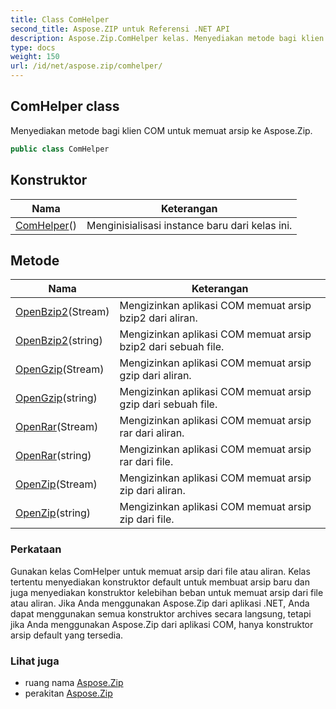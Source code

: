 ```yaml
---
title: Class ComHelper
second_title: Aspose.ZIP untuk Referensi .NET API
description: Aspose.Zip.ComHelper kelas. Menyediakan metode bagi klien COM untuk memuat arsip ke Aspose.Zip.
type: docs
weight: 150
url: /id/net/aspose.zip/comhelper/
---
```

## ComHelper class

Menyediakan metode bagi klien COM untuk memuat arsip ke Aspose.Zip.

```csharp
public class ComHelper
```

## Konstruktor

| Nama | Keterangan |
| --- | --- |
| [ComHelper](comhelper/)() | Menginisialisasi instance baru dari kelas ini. |

## Metode

| Nama | Keterangan |
| --- | --- |
| [OpenBzip2](../../aspose.zip/comhelper/openbzip2/#openbzip2)(Stream) | Mengizinkan aplikasi COM memuat arsip bzip2 dari aliran. |
| [OpenBzip2](../../aspose.zip/comhelper/openbzip2/#openbzip2_1)(string) | Mengizinkan aplikasi COM memuat arsip bzip2 dari sebuah file. |
| [OpenGzip](../../aspose.zip/comhelper/opengzip/#opengzip)(Stream) | Mengizinkan aplikasi COM memuat arsip gzip dari aliran. |
| [OpenGzip](../../aspose.zip/comhelper/opengzip/#opengzip_1)(string) | Mengizinkan aplikasi COM memuat arsip gzip dari sebuah file. |
| [OpenRar](../../aspose.zip/comhelper/openrar/#openrar)(Stream) | Mengizinkan aplikasi COM memuat arsip rar dari aliran. |
| [OpenRar](../../aspose.zip/comhelper/openrar/#openrar_1)(string) | Mengizinkan aplikasi COM memuat arsip rar dari file. |
| [OpenZip](../../aspose.zip/comhelper/openzip/#openzip)(Stream) | Mengizinkan aplikasi COM memuat arsip zip dari aliran. |
| [OpenZip](../../aspose.zip/comhelper/openzip/#openzip_1)(string) | Mengizinkan aplikasi COM memuat arsip zip dari file. |

### Perkataan

Gunakan kelas ComHelper untuk memuat arsip dari file atau aliran. Kelas tertentu menyediakan konstruktor default untuk membuat arsip baru dan juga menyediakan konstruktor kelebihan beban untuk memuat arsip dari file atau aliran. Jika Anda menggunakan Aspose.Zip dari aplikasi .NET, Anda dapat menggunakan semua konstruktor archives secara langsung, tetapi jika Anda menggunakan Aspose.Zip dari aplikasi COM, hanya konstruktor arsip default yang tersedia.

### Lihat juga

* ruang nama [Aspose.Zip](../../aspose.zip/)
* perakitan [Aspose.Zip](../../)


